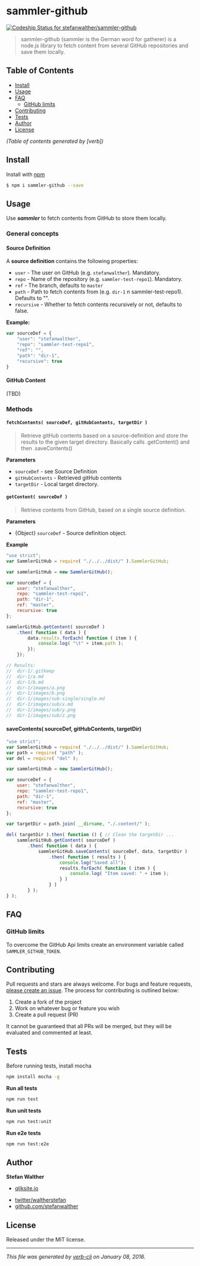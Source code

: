# sammler-github

[![Codeship Status for stefanwalther/sammler-github](https://img.shields.io/codeship/3f7e9fc0-8c86-0133-d825-1e10e5e69df6.svg?style=flat-square)](https://codeship.com/projects/123942)

> sammler-github (sammler is the German word for gatherer) is a node.js library to fetch content from several GitHub repositories and save them locally.

## Table of Contents

<!-- toc -->

* [Install](#install)
* [Usage](#usage)
* [FAQ](#faq)
  - [GitHub limits](#github-limits)
* [Contributing](#contributing)
* [Tests](#tests)
* [Author](#author)
* [License](#license)

_(Table of contents generated by [verb])_

<!-- tocstop -->

## Install

Install with [npm](https://www.npmjs.com/)

```sh
$ npm i sammler-github --save
```

## Usage

Use **_sammler_** to fetch contents from GitHub to store them locally.

### General concepts

#### Source Definition

A **source definition** contains the following properties:

* `user` - The user on GitHub (e.g. `stefanwalther`). Mandatory.
* `repo` - Name of the repository (e.g. `sammler-test-repo1`). Mandatory.
* `ref` - The branch, defaults to `master`
* `path` - Path to fetch contents from (e.g. `dir-1` n sammler-test-repo1). Defaults to "".
* `recursive` - Whether to fetch contents recursively or not, defaults to false.

**Example:**

```js
var sourceDef = {
    "user": "stefanwalther",
    "repo": "sammler-test-repo1",
    "ref": "",
    "path": "dir-1",
    "recursive": true
}
```

#### GitHub Content

(TBD)

### Methods

#### `fetchContents( sourceDef, gitHubContents, targetDir )`

> Retrieve gitHub contents based on a source-definition and store the results to the given target directory.
Basically calls .getContent() and then .saveContents()

**Parameters**

* `sourceDef` - see Source Definition
* `gitHubContents` - Retrieved gitHub contents
* `targetDir` - Local target directory.

#### `getContent( sourceDef )`

> Retrieve contents from GitHub, based on a single source definition.

**Parameters**

* {Object} `sourceDef` - Source definition object.

**Example**

```js
"use strict";
var SammlerGitHub = require( "./../../dist/" ).SammlerGitHub;

var sammlerGitHub = new SammlerGitHub();

var sourceDef = {
    user: "stefanwalther",
    repo: "sammler-test-repo1",
    path: "dir-1",
    ref: "master",
    recursive: true
};

sammlerGitHub.getContent( sourceDef )
    .then( function ( data ) {
        data.results.forEach( function ( item ) {
            console.log( "\t" + item.path );
        });
    });

// Results:
//  dir-1/.gitkeep
//  dir-1/a.md
//  dir-1/b.md
//  dir-1/images/a.png
//  dir-1/images/b.png
//  dir-1/images/sub-single/single.md
//  dir-1/images/sub/x.md
//  dir-1/images/sub/y.png
//  dir-1/images/sub/z.png
```

#### saveContents( sourceDef, gitHubContents, targetDir)

```js
"use strict";
var SammlerGitHub = require( "./../../dist/" ).SammlerGitHub;
var path = require( "path" );
var del = require( "del" );

var sammlerGitHub = new SammlerGitHub();

var sourceDef = {
    user: "stefanwalther",
    repo: "sammler-test-repo1",
    path: "dir-1",
    ref: "master",
    recursive: true
};

var targetDir = path.join( __dirname, "./.content/" );

del( targetDir ).then( function () { // Clean the targetDir ...
    sammlerGitHub.getContent( sourceDef )
        .then( function ( data ) {
            sammlerGitHub.saveContents( sourceDef, data, targetDir )
                .then( function ( results ) {
                    console.log("Saved all");
                    results.forEach( function ( item ) {
                        console.log( "Item saved: " + item );
                    } )
                } )
        } );
} );
```

## FAQ

### GitHub limits

To overcome the GitHub Api limits create an environment variable called `SAMMLER_GITHUB_TOKEN`.

## Contributing

Pull requests and stars are always welcome. For bugs and feature requests, [please create an issue](https://github.com/stefanwalther/sammler-github/issues).
The process for contributing is outlined below:

1. Create a fork of the project
2. Work on whatever bug or feature you wish
3. Create a pull request (PR)

It cannot be guaranteed that all PRs will be merged, but they will be evaluated and commented at least.

## Tests

Before running tests, install mocha

```sh
npm install mocha -g
```

**Run all tests**

```sh
npm run test
```

**Run unit tests**

```sh
npm run test:unit
```

**Run e2e tests**

```sh
npm run test:e2e
```

## Author

**Stefan Walther**

+ [qliksite.io](http://qliksite.io)
* [twitter/waltherstefan](http://twitter.com/waltherstefan)
* [github.com/stefanwalther](http://github.com/stefanwalther)

## License

Released under the MIT license.

***

_This file was generated by [verb-cli](https://github.com/assemble/verb-cli) on January 08, 2016._